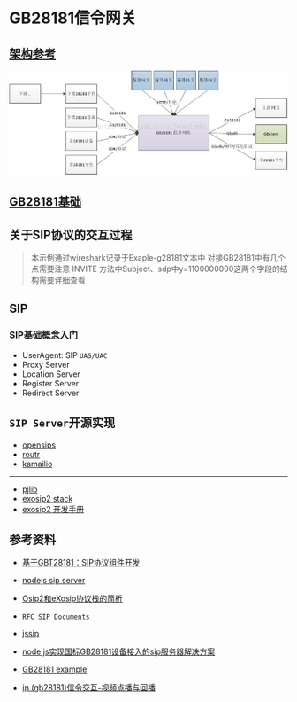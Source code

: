 # GB28181信令网关

## [架构参考](https://blog.csdn.net/aflyeaglenku/article/details/78594118)

![GB28181信令网关](./20171121163658302.jpeg)

## [GB28181基础](https://blog.csdn.net/aflyeaglenku/article/details/78595070)

## 关于SIP协议的交互过程

> 本示例通过wireshark记录于Exaple-g28181文本中
对接GB28181中有几个点需要注意
INVITE 方法中Subject、sdp中y=1100000000这两个字段的结构需要详细查看

## SIP

### SIP基础概念入门

- UserAgent: SIP `UAS/UAC`
- Proxy Server
- Location Server
- Register Server
- Redirect Server

## `SIP Server`开源实现

- [opensips](https://opensips.org/)
- [routr](https://github.com/fonoster/routr)
- [kamailio](https://www.kamailio.org/w/features/)

___

- [pjlib](https://yq.aliyun.com/articles/243145)
- [exosip2 stack](http://www.antisip.com/download/exosip2/)
- [exosip2 开发手册](https://wenku.baidu.com/view/a94146a20029bd64783e2c96.html)

## 参考资料

- [基于GBT28181：SIP协议组件开发](https://my.oschina.net/qq1269122125)

- [nodejs sip server](https://github.com/fonoster/routr)

- [Osip2和eXosip协议栈的简析](https://blog.csdn.net/aflyeaglenku/article/details/51830775)

- [`RFC SIP Documents`](https://datatracker.ietf.org/wg/sip/documents/)

- [jssip](https://jssip.net/documentation/3.3.x/getting_started/)
- [node.js实现国标GB28181设备接入的sip服务器解决方案](https://blog.csdn.net/xiejiashu/article/details/80559878)

- [GB28181 example](https://github.com/10961020/GB28181/blob/master/UDP_sip_copy.py)

- [ip (gb28181)信令交互-视频点播与回播](https://www.cnblogs.com/dpf-10/p/8915723.html)